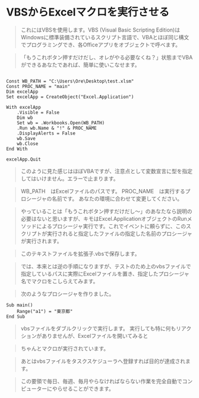 # VBSからExcelマクロを実行させる

> これにはVBSを使用します。VBS (Visual Basic Scripting Edition)はWindowsに標準装備されているスクリプト言語で、VBAとほぼ同じ構文でプログラミングでき、各Officeアプリをオブジェクトで呼べます。

>「もうこれボタン押すだけだし、オレがやる必要なくね？」状態までVBAができるあなたであれば、簡単に使いこなせます。

```vbs

Const WB_PATH = "C:\Users\Ore\Desktop\test.xlsm"
Const PROC_NAME = "main"
Dim excelApp
Set excelApp = CreateObject("Excel.Application")

With excelApp
	.Visible = False
	Dim wb
	Set wb = .Workbooks.Open(WB_PATH)
	.Run wb.Name & "!" & PROC_NAME
	.DisplayAlerts = False
	wb.Save
	wb.Close
End With

excelApp.Quit

```

> このように見た感じはほぼVBAですが、注意点として変数宣言に型を指定してはいけません。エラーで止まります。

> WB_PATH　はExcelファイルのパスです。
> PROC_NAME　は実行するプロシージャの名前です。
> あなたの環境に合わせて変更してください。

> やっていることは「もうこれボタン押すだけだし～」のあなたなら説明の必要はないと思いますが、キモはExcel.ApplicationオブジェクトのRunメソッドによるプロシージャ実行です。これでイベントに頼らずに、このスクリプトが実行されると指定したファイルの指定した名前のプロシージャが実行されます。

> このテキストファイルを拡張子.vbsで保存します。

> では、本来とは逆の手順になりますが、テストのため上のvbsファイルで指定しているパスに実際にExcelファイルを置き、指定したプロシージャ名でマクロをこしらえてみます。

> 次のようなプロシージャを作りました。

```vba
Sub main()
    Range("a1") = "東京都"
End Sub
```

> vbsファイルをダブルクリックで実行します。
> 実行しても特に何もリアクションがありませんが、Excelファイルを開いてみると

> ちゃんとマクロが実行されています。

> あとはvbsファイルをタスクスケジューラへ登録すれば目的が達成されます。

> この要領で毎日、毎週、毎月やらなければならない作業を完全自動でコンピューターにやらせることができます。

